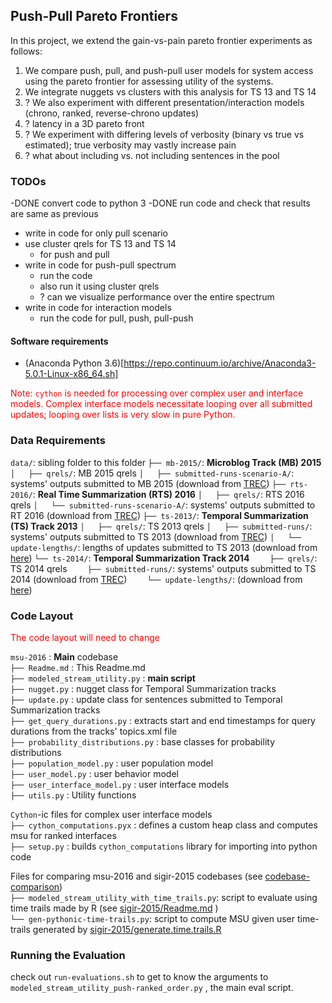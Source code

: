 
## Push-Pull Pareto Frontiers

In this project, we extend the gain-vs-pain pareto frontier experiments as follows:
1. We compare push, pull, and push-pull user models for system access using the pareto frontier for assessing utility of the systems.
2. We integrate nuggets vs clusters with this analysis for TS 13 and TS 14
3. ? We also experiment with different presentation/interaction models (chrono, ranked, reverse-chrono updates)
4. ? latency in a 3D pareto front
5. ? We experiment with differing levels of verbosity (binary vs true vs estimated); true verbosity may vastly increase pain
6. ? what about including vs. not including sentences in the pool

### TODOs
-DONE convert code to python 3
-DONE run code and check that results are same as previous
- write in code for only pull scenario
- use cluster qrels for TS 13 and TS 14
    - for push and pull 
- write in code for push-pull spectrum
    - run the code 
    - also run it using cluster qrels
    - ? can we visualize performance over the entire spectrum 
- write in code for interaction models
    - run the code for pull, push, pull-push    
    

#### Software requirements
- (Anaconda Python 3.6)[https://repo.continuum.io/archive/Anaconda3-5.0.1-Linux-x86_64.sh]

<span style="color:red"> Note: ```cython``` is needed for processing over complex user and interface models. 
Complex interface models necessitate looping over all submitted updates; looping over lists is very slow in pure Python. </span>

### Data Requirements

```data/```: sibling folder to this folder
```├── mb-2015/```: **Microblog Track (MB) 2015**
```│   ├── qrels/```: MB 2015 qrels
```│   ├── submitted-runs-scenario-A/```: systems' outputs submitted to MB 2015 (download from [TREC](http://trec.nist.gov))
```├── rts-2016/```: **Real Time Summarization (RTS) 2016**
```│   ├── qrels/```: RTS 2016 qrels
```│   └── submitted-runs-scenario-A/```: systems' outputs submitted to RT 2016 (download from [TREC](http://trec.nist.gov))
```├── ts-2013/```: **Temporal Summarization (TS) Track 2013** 
```│   ├── qrels/```: TS 2013 qrels
```│   ├── submitted-runs/```: systems' outputs submitted to TS 2013 (download from [TREC](http://trec.nist.gov))
```│   └── update-lengths/```: lengths of updates submitted to TS 2013 (download from [here](https://cs.uwaterloo.ca/~gbaruah/ts-2013-update-lengths.html))
```└── ts-2014/```: **Temporal Summarization Track 2014**
```    ├── qrels/```: TS 2014 qrels
```    ├── submitted-runs/```: systems' outputs submitted to TS 2014 (download from [TREC](http://trec.nist.gov))
```    └── update-lengths/```: (download from [here](https://cs.uwaterloo.ca/~gbaruah/ts-2014-update-lengths.html))


### Code Layout

<span style="color:red">The code layout will need to change</span>


```msu-2016``` : **Main** codebase <br>
```├── Readme.md``` : This Readme.md <br>
```├── modeled_stream_utility.py``` : **main script** <br>
```├── nugget.py``` : nugget class for Temporal Summarization tracks <br>
```├── update.py``` : update class for sentences submitted to Temporal Summarization tracks <br>
```├── get_query_durations.py``` : extracts start and end timestamps for query durations from the tracks' topics.xml file <br>
```├── probability_distributions.py``` : base classes for probability distributions <br>
```├── population_model.py``` : user population model <br>
```├── user_model.py``` : user behavior model <br>
```├── user_interface_model.py``` : user interface models <br>
```├── utils.py``` : Utility functions  <br>

```Cython```-ic files for complex user interface models <br>
```├── cython_computations.pyx``` : defines a custom heap class and computes msu for ranked interfaces  <br>
```├── setup.py``` : builds ```cython_computations``` library for importing into python code  <br>

Files for comparing msu-2016 and sigir-2015 codebases (see [codebase-comparison](#Codebase-comparison))  <br>
```├── modeled_stream_utility_with_time_trails.py```: script to evaluate using time trails made by R (see [sigir-2015/Readme.md](../sigir-2015/Readme.md) ) <br>
```└── gen-pythonic-time-trails.py```: script to compute MSU given user time-trails generated by [sigir-2015/generate.time.trails.R](../sigir-2015/generate.time.trails.R)  <br>


### Running the Evaluation

check out ```run-evaluations.sh``` to get to know the arguments to ```modeled_stream_utility_push-ranked_order.py``` , the main eval script.
